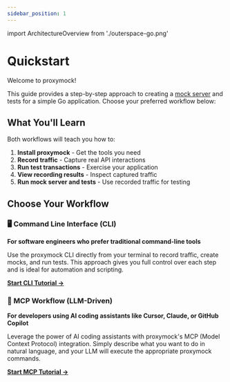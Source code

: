 ```yaml
---
sidebar_position: 1
---
```

import ArchitectureOverview from './outerspace-go.png'

# Quickstart

Welcome to proxymock!

This guide provides a step-by-step approach to creating a [mock server](/reference/glossary.md#mock-server) and tests for a simple Go application. Choose your preferred workflow below:

## What You'll Learn

Both workflows will teach you how to:

1. **Install proxymock** - Get the tools you need
2. **Record traffic** - Capture real API interactions
3. **Run test transactions** - Exercise your application
4. **View recording results** - Inspect captured traffic
5. **Run mock server and tests** - Use recorded traffic for testing

## Choose Your Workflow

### 🖥️ Command Line Interface (CLI)
**For software engineers who prefer traditional command-line tools**

Use the proxymock CLI directly from your terminal to record traffic, create mocks, and run tests. This approach gives you full control over each step and is ideal for automation and scripting.

**[Start CLI Tutorial →](./quickstart-cli.md)**

### 🤖 MCP Workflow (LLM-Driven)
**For developers using AI coding assistants like Cursor, Claude, or GitHub Copilot**

Leverage the power of AI coding assistants with proxymock's MCP (Model Context Protocol) integration. Simply describe what you want to do in natural language, and your LLM will execute the appropriate proxymock commands.

**[Start MCP Tutorial →](./quickstart-mcp.md)**
